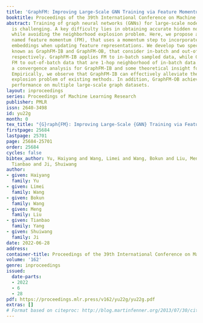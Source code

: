 ```yaml
---
title: 'GraphFM: Improving Large-Scale GNN Training via Feature Momentum'
booktitle: Proceedings of the 39th International Conference on Machine Learning
abstract: Training of graph neural networks (GNNs) for large-scale node classification
  is challenging. A key difficulty lies in obtaining accurate hidden node representations
  while avoiding the neighborhood explosion problem. Here, we propose a new technique,
  named feature momentum (FM), that uses a momentum step to incorporate historical
  embeddings when updating feature representations. We develop two specific algorithms,
  known as GraphFM-IB and GraphFM-OB, that consider in-batch and out-of-batch data,
  respectively. GraphFM-IB applies FM to in-batch sampled data, while GraphFM-OB applies
  FM to out-of-batch data that are 1-hop neighborhood of in-batch data. We provide
  a convergence analysis for GraphFM-IB and some theoretical insight for GraphFM-OB.
  Empirically, we observe that GraphFM-IB can effectively alleviate the neighborhood
  explosion problem of existing methods. In addition, GraphFM-OB achieves promising
  performance on multiple large-scale graph datasets.
layout: inproceedings
series: Proceedings of Machine Learning Research
publisher: PMLR
issn: 2640-3498
id: yu22g
month: 0
tex_title: "{G}raph{FM}: Improving Large-Scale {GNN} Training via Feature Momentum"
firstpage: 25684
lastpage: 25701
page: 25684-25701
order: 25684
cycles: false
bibtex_author: Yu, Haiyang and Wang, Limei and Wang, Bokun and Liu, Meng and Yang,
  Tianbao and Ji, Shuiwang
author:
- given: Haiyang
  family: Yu
- given: Limei
  family: Wang
- given: Bokun
  family: Wang
- given: Meng
  family: Liu
- given: Tianbao
  family: Yang
- given: Shuiwang
  family: Ji
date: 2022-06-28
address:
container-title: Proceedings of the 39th International Conference on Machine Learning
volume: '162'
genre: inproceedings
issued:
  date-parts:
  - 2022
  - 6
  - 28
pdf: https://proceedings.mlr.press/v162/yu22g/yu22g.pdf
extras: []
# Format based on citeproc: http://blog.martinfenner.org/2013/07/30/citeproc-yaml-for-bibliographies/
---
```

